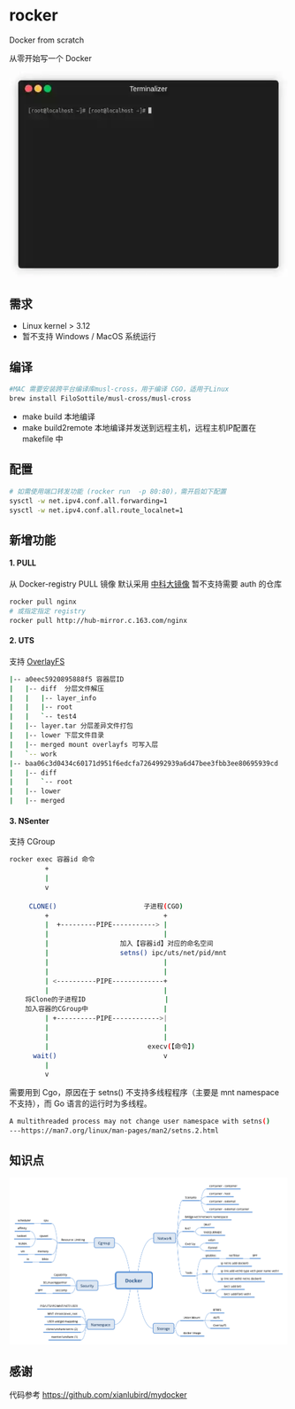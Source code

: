 # rocker
Docker from scratch

从零开始写一个 Docker

![demo](demo.webp)

## 需求 
- Linux kernel > 3.12
- 暂不支持 Windows / MacOS 系统运行


## 编译
```bash
#MAC 需要安装跨平台编译库musl-cross，用于编译 CGO，适用于Linux
brew install FiloSottile/musl-cross/musl-cross
```

- make build 本地编译
- make build2remote 本地编译并发送到远程主机，远程主机IP配置在 makefile 中
  
## 配置

```bash
# 如需使用端口转发功能 (rocker run  -p 80:80)，需开启如下配置
sysctl -w net.ipv4.conf.all.forwarding=1
sysctl -w net.ipv4.conf.all.route_localnet=1
```


## 新增功能
#### 1. PULL
从 Docker-registry PULL 镜像
默认采用 [中科大镜像](https://ustc-edu-cn.mirror.aliyuncs.com)
暂不支持需要 auth 的仓库

```bash
rocker pull nginx 
# 或指定指定 registry
rocker pull http://hub-mirror.c.163.com/nginx
```



#### 2. UTS
支持 [OverlayFS](https://www.kernel.org/doc/html/latest/filesystems/overlayfs.html) 

```bash
|-- a0eec5920895888f5 容器层ID
|   |-- diff  分层文件解压
|   |   |-- layer_info
|   |   |-- root
|   |   `-- test4
|   |-- layer.tar 分层差异文件打包
|   |-- lower 下层文件目录
|   |-- merged mount overlayfs 可写入层
|   `-- work
|-- baa06c3d0434c60171d951f6edcfa7264992939a6d47bee3fbb3ee80695939cd
|   |-- diff
|   |   `-- root
|   |-- lower
|   |-- merged
```

#### 3. NSenter
支持 CGroup


```bash
rocker exec 容器id 命令
         +
         |
         v

     CLONE()                      子进程(CGO)
         +                             +
         |  +---------PIPE-----------> |
         |                             |
         |                  加入【容器id】对应的命名空间
         |                  setns() ipc/uts/net/pid/mnt
         |                             |
         |                             |
         | <----------PIPE-------------+
         |                             |
    将Clone的子进程ID                    |
    加入容器的CGroup中                   |
         | +----------PIPE------------>|
         |                             |
         |                             |
         |                         execv(【命令】)
      wait()                           v
         |
         v
```
需要用到 Cgo，原因在于 setns() 不支持多线程程序（主要是 mnt namespace 不支持），而 Go 语言的运行时为多线程。

```bash
A multithreaded process may not change user namespace with setns()
---https://man7.org/linux/man-pages/man2/setns.2.html
```

## 知识点

![](docker.png)

## 感谢

代码参考 https://github.com/xianlubird/mydocker